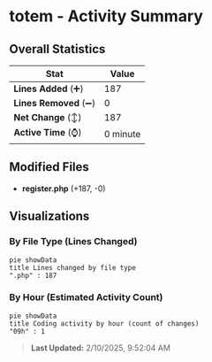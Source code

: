 # totem - Activity Summary 

## Overall Statistics

| Stat                   | Value                                                             |
| ---------------------- | ----------------------------------------------------------------- |
| **Lines Added** (➕)   | 187                                          |
| **Lines Removed** (➖) | 0                                        |
| **Net Change** (↕)    | 187                |
| **Active Time** (⌚)   | 0 minute |


## Modified Files
- **register.php** (+187, -0)

## Visualizations

### By File Type (Lines Changed)

```mermaid
pie showData
title Lines changed by file type
".php" : 187
```

### By Hour (Estimated Activity Count)

```mermaid
pie showData
title Coding activity by hour (count of changes)
"09h" : 1
```


> **Last Updated:** 2/10/2025, 9:52:04 AM